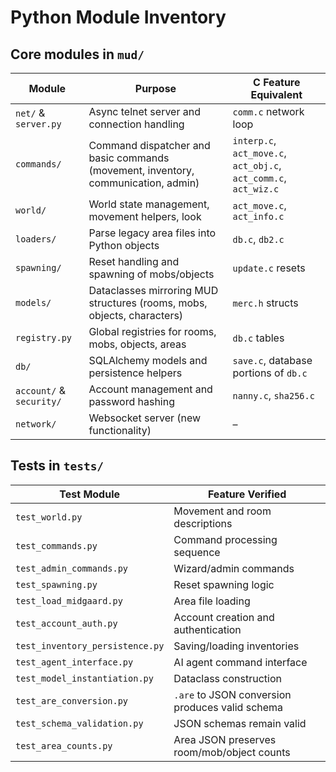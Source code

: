 # Python Module Inventory

## Core modules in `mud/`

| Module | Purpose | C Feature Equivalent |
| --- | --- | --- |
| `net/` & `server.py` | Async telnet server and connection handling | `comm.c` network loop |
| `commands/` | Command dispatcher and basic commands (movement, inventory, communication, admin) | `interp.c`, `act_move.c`, `act_obj.c`, `act_comm.c`, `act_wiz.c` |
| `world/` | World state management, movement helpers, look | `act_move.c`, `act_info.c` |
| `loaders/` | Parse legacy area files into Python objects | `db.c`, `db2.c` |
| `spawning/` | Reset handling and spawning of mobs/objects | `update.c` resets |
| `models/` | Dataclasses mirroring MUD structures (rooms, mobs, objects, characters) | `merc.h` structs |
| `registry.py` | Global registries for rooms, mobs, objects, areas | `db.c` tables |
| `db/` | SQLAlchemy models and persistence helpers | `save.c`, database portions of `db.c` |
| `account/` & `security/` | Account management and password hashing | `nanny.c`, `sha256.c` |
| `network/` | Websocket server (new functionality) | – |

## Tests in `tests/`

| Test Module | Feature Verified |
| --- | --- |
| `test_world.py` | Movement and room descriptions |
| `test_commands.py` | Command processing sequence |
| `test_admin_commands.py` | Wizard/admin commands |
| `test_spawning.py` | Reset spawning logic |
| `test_load_midgaard.py` | Area file loading |
| `test_account_auth.py` | Account creation and authentication |
| `test_inventory_persistence.py` | Saving/loading inventories |
| `test_agent_interface.py` | AI agent command interface |
| `test_model_instantiation.py` | Dataclass construction |
| `test_are_conversion.py` | `.are` to JSON conversion produces valid schema |
| `test_schema_validation.py` | JSON schemas remain valid |
| `test_area_counts.py` | Area JSON preserves room/mob/object counts |
